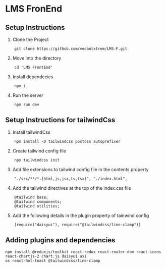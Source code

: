 # LMS FronEnd

## Setup Instructions

1. Clone the Project
```
    git clone https://github.com/vedantxtrem/LMS-F.git 
```
2. Move into the directory
```
    cd 'LMS FrontEnd'
```
3. Install dependecies 
```
    npm i 
```
4. Run the server
```
    npm run dev
```

## Setup Instructions for tailwindCss
1. Install tailwindCss

```
    npm install -D tailwindcss postcss autoprefixer
```
2. Create tailwind config file
```
    npx tailwindcss init
```
3. Add file extensions to tailwind config file in the contents property
```
    "./src/**/*.{html,js,jsx,ts,tsx}", "./index.html",
```
4. Add the tailwind directives at the top of the index.css file
```
    @tailwind base;
    @tailwind components;
    @tailwind utilities;
```
5. Add the following details in the plugin property of tainwind config
```
    [require("daisyui"), require("@tailwindcss/line-clamp")]
```
## Adding plugins and dependencies 

```
npm install @reduxjs/toolkit react-redux react-router-dom react-icons react-chartjs-2 chart.js daisyui axi
os react-hot-toast @tailwindcss/line-clamp
```

